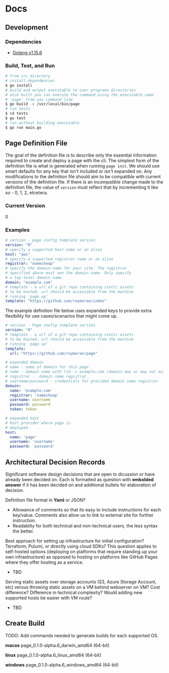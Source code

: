 # Docs
## Development
### Dependencies
- [Golang v1.15.6](https://golang.org/)
### Build, Test, and Run
```bash
# from src directory
# install dependencies
$ go install
# build and output executable to user programs directories
# once built you can execute the command using the executable name
# 'page' from you command line
$ go build -o /usr/local/bin/page
# run tests
$ cd tests
$ go test
# run without building executable
$ go run main.go
```
## Page Definition File
The goal of the definition file is to describe only the essential information required to create and deploy a page with the cli. The simplest form of the definition file is what is generated when running `page init`. We should use smart defaults for any key that isn't included or isn't expanded on. Any modifications to the definition file should aim to be compatible with current versions of the definition file. If there is an incompatible change made to the definition file, the value of `version` must reflect that by incrementing it like so - 0, 1, 2, etcetera.

### Current Version
0

### Examples
```yaml
# version - page config template version
version: "0"
# specify a supported host name or an alias
host: "aws"
# specify a supported registrar name or an alias
registrar: "namecheap"
# specify the domain name for your site. The registrar
# specified above must own the domain name. Only specify
# a top-level domain name. 
domain: "example.com"
# template - a url of a git repo containing static assets
# to be hosted. url should be accessible from the machine 
# running 'page up'
template: "https://github.com/roymoran/index"
```

The example definition file below uses expanded keys to provide extra flexibility for use cases/scenarios that might come up.
```yaml
# version - Page config template version
version: "0"
# template - a url of a git repo containing static assets
# to be hosted. url should be accessible from the machine 
# running 'page up'
template:
  url: "https://github.com/roymoran/page"

# expanded domain 
# name - name of domain for this page
# name - domain name with tld -> example.com (domain may or may not exist on account)
# registrar -  domain name registrar
# username/password - credentials for provided domain name registrar
domain:
  name: 'example.com'
  registrar: 'namecheap'
  username: username
  password: password
  token: token

# expanded host
# host provider where page is
# deployed
host:
  name: 'page'
  username: 'username'
  password: 'password'

```

## Architectural Decision Records
Significant software design decisions that are open to dicussion or have already been decided on. Each is formatted as question with **embolded answer** if it has been decided on and additional bullets for elaboration of decision.

Definition file format in **Yaml** or JSON?
- Allowance of comments so that its easy to include instructions for each key/value. Comments also allow us to link to external site for further instruction.
- Readablity for both technical and non-technical users, the less syntax the better.

Best approach for setting up infrastructure for initial configuration? Terraform, Pulumi, or directly using cloud SDKs? This question applies to self-hosted options (deploying on platforms that require standing up your own infrastructure) as opposed to hosting on platforms like GitHub Pages where they offer hosting as a service.
- TBD

Serving static assets over storage accounts (S3, Azure Storage Account, etc) versus throwing static assets on a VM behind webserver on VM? Cost difference? Difference in technical complexity? Would adding new supported hosts be easier with VM route? 
- TBD

## Create Build
TODO: Add commands needed to generate builds for each supported OS. 

**macos**
page_0.1.0-alpha.6_darwin_amd64 (64-bit)

**linux**
page_0.1.0-alpha.6_linux_amd64 (64-bit)

**windows**
page_0.1.0-alpha.6_windows_amd64 (64-bit)